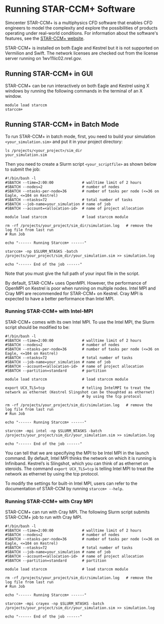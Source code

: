 # Running STAR-CCM+ Software


Simcenter STAR-CCM+ is a multiphysics CFD software that enables CFD engineers to model the complexity and explore the possibilities of products operating under real-world conditions. For information about the software's features, see the [STAR-CCM+
website](https://mdx.plm.automation.siemens.com/star-ccm-plus).

STAR-CCM+ is installed on both Eagle and Kestrel but it is not supported on Vermilion and Swift. The network
licenses are checked out from the license server running on 1wv11lic02.nrel.gov. 

## Running STAR-CCM+ in GUI

STAR-CCM+ can be run interactively on both Eagle and Kestrel using X windows by running the following commands in the terminal of an X window.

```
module load starccm
starccm+
```

## Running STAR-CCM+ in Batch Mode

To run STAR-CCM+ in batch mode, first, you need to build your simulation `<your_simulation.sim>` and
put it in your project directory:

```
ls /projects/<your_project>/sim_dir
your_simulation.sim
```

Then you need to create a Slurm script `<your_scriptfile>` as shown below to submit the job:

``` 
#!/bin/bash -l
#SBATCH --time=2:00:00             # walltime limit of 2 hours
#SBATCH --nodes=2                  # number of nodes
#SBATCH --ntasks-per-node=36       # number of tasks per node (<=36 on Eagle, <=104 on Kestrel)
#SBATCH --ntasks=72                # total number of tasks
#SBATCH --job-name=your_simulation # name of job
#SBATCH --account=<allocation-id>  # name of project allocation

module load starccm                # load starccm module

rm -rf /projects/your_project/sim_dir/simulation.log   # remove the log file from last run
# Run Job

echo "------ Running Starccm+ ------"
    
starccm+ -np $SLURM_NTASKS -batch /projects/your_project/sim_dir/your_simulation.sim >> simulation.log

echo "------ End of the job ------"
```

Note that you must give the full path of your input file in the script.

By default, STAR-CCM+ uses OpenMPI. However, the performance of OpenMPI on Kestrel is poor when running on multiple nodes. Intel MPI and Cray MPI are recommended for STAR-CCM+ on Kestrel.  Cray MPI is expected to have a better performance than Intel MPI. 

### Running STAR-CCM+ with Intel-MPI

STAR-CCM+ comes with its own Intel MPI. To use the Intel MPI, the Slurm script should be modified to be:

``` 
#!/bin/bash -l
#SBATCH --time=2:00:00             # walltime limit of 2 hours
#SBATCH --nodes=2                  # number of nodes
#SBATCH --ntasks-per-node=36       # number of tasks per node (<=36 on Eagle, <=104 on Kestrel)
#SBATCH --ntasks=72                # total number of tasks
#SBATCH --job-name=your_simulation # name of job
#SBATCH --account=<allocation-id>  # name of project allocation
#SBATCH --partition=standard       # partition

module load starccm                # load starccm module

export UCX_TLS=tcp                 # telling IntelMPI to treat the network as ethernet (Kestrel Slingshot can be thoughted as ethernet) 
                                   # by using the tcp protocol

rm -rf /projects/your_project/sim_dir/simulation.log   # remove the log file from last run
# Run Job

echo "------ Running Starccm+ ------"
    
starccm+ -mpi intel -np $SLURM_NTASKS -batch /projects/your_project/sim_dir/your_simulation.sim >> simulation.log

echo "------ End of the job ------"
```

You can tell that we are specifying the MPI to be Intel MPI in the launch command. By default, Intel MPI thinks the network on which it is running is Infiniband. Kestrel’s is Slingshot, which you can think of as ethernet on steroids. The command `export UCX_TLS=tcp` is telling Intel MPI to treat the network as ethernet by using the tcp protocol.

To modify the settings for built-in Intel MPI, users can refer to the documentation of STAR-CCM by running `starccm+ --help`.

### Running STAR-CCM+ with Cray MPI

STAR-CCM+ can run with Cray MPI. The following Slurm script submits STAR-CCM+ job to run with Cray MPI.

``` 
#!/bin/bash -l
#SBATCH --time=2:00:00             # walltime limit of 2 hours
#SBATCH --nodes=2                  # number of nodes
#SBATCH --ntasks-per-node=36       # number of tasks per node (<=36 on Eagle, <=104 on Kestrel)
#SBATCH --ntasks=72                # total number of tasks
#SBATCH --job-name=your_simulation # name of job
#SBATCH --account=<allocation-id>  # name of project allocation
#SBATCH --partition=standard       # partition

module load starccm                # load starccm module

rm -rf /projects/your_project/sim_dir/simulation.log   # remove the log file from last run
# Run Job

echo "------ Running Starccm+ ------"
    
starccm+ -mpi crayex -np $SLURM_NTASKS -batch /projects/your_project/sim_dir/your_simulation.sim >> simulation.log

echo "------ End of the job ------"
```
